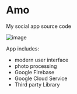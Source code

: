 # Amo
My social app source code

![image](https://github.com/MouChiaHung/App/blob/master/IMG/1g47g-ucga9.gif)

App includes:
 - modern user interface
 - photo processing
 - Google Firebase
 - Google Cloud Service
 - Third party Library
